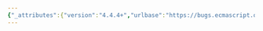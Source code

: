```yaml
---
{"_attributes":{"version":"4.4.4+","urlbase":"https://bugs.ecmascript.org/","maintainer":"dherman@mozilla.com"},"bug":{"bug_id":2745,"creation_ts":"2014-04-26 16:43:00 -0700","short_desc":"26.5.2.1: missing arg to ObjectCreate","delta_ts":"2014-06-01 11:44:42 -0700","product":"Draft for 6th Edition","component":"editorial issue","version":"Rev 23: April 5, 2014 Draft","rep_platform":"All","op_sys":"All","bug_status":"RESOLVED","resolution":"FIXED","priority":"Normal","bug_severity":"enhancement","everconfirmed":true,"reporter":{"uid":"jmdyck","name":"Michael Dyck"},"assigned_to":{"uid":"allen","name":"Allen Wirfs-Brock"},"long_desc":[{"commentid":7929,"comment_count":0,"who":{"uid":"jmdyck","name":"Michael Dyck"},"bug_when":"2014-04-26 16:43:02 -0700","thetext":"In 26.5.2.1 \"Proxy.revocable ( target, handler )\",\nstep 5 says:\n    Let result be the result of ObjectCreate().\n\nThis is missing an argument for ObjectCreate's 'proto' parameter. Change:\n    ObjectCreate()\nto:\n    ObjectCreate(null)\n?"},{"commentid":8148,"comment_count":1,"who":{"uid":"jmdyck","name":"Michael Dyck"},"bug_when":"2014-05-05 15:17:00 -0700","thetext":"Sorry, I missed this sentence in the preamble for ObjectCreate:\n\n    If no arguments are provided %ObjectPrototype%\n    is used as the value of /proto/.\n\nSo the call in question is valid.\n\nHowever, having 'proto' be optional just for the benefit of this single call isn't worth it. Change\n    ObjectCreate()\nto\n    ObjectCreate(%ObjectPrototype%)\nin 26.5.2.1, and you can delete that sentence from ObjectCreate's preamble."},{"commentid":8262,"comment_count":2,"who":{"uid":"allen","name":"Allen Wirfs-Brock"},"bug_when":"2014-05-09 12:22:15 -0700","thetext":"fixed in rev25 editor's draft"},{"commentid":8743,"comment_count":3,"who":{"uid":"jmdyck","name":"Michael Dyck"},"bug_when":"2014-06-01 11:44:42 -0700","thetext":"confirmed fixed."}]}}
---
```

